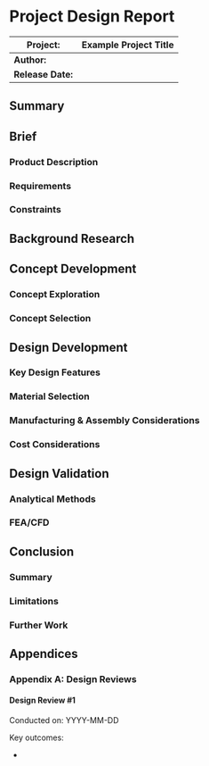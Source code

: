 # Project Design Report

| **Project:**      | Example Project Title |
| ----------------- | --------------------- |
| **Author:**       |                       |
| **Release Date:** |                       |

## Summary



## Brief

### Product Description

### Requirements

### Constraints



## Background Research



## Concept Development

### Concept Exploration

### Concept Selection



## Design Development

### Key Design Features

### Material Selection

### Manufacturing & Assembly Considerations

### Cost Considerations



## Design Validation

### Analytical Methods

### FEA/CFD



## Conclusion

### Summary

### Limitations

### Further Work



## Appendices

### Appendix A: Design Reviews

#### Design Review #1

Conducted on: YYYY-MM-DD

Key outcomes:

- 

